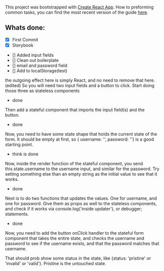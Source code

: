 This project was bootstrapped with [Create React App](https://github.com/facebookincubator/create-react-app). 
How to preforming common tasks, you can find the most recent version of the guide [here](https://github.com/facebookincubator/create-react-app/blob/master/packages/react-scripts/template/README.md).

## Whats done:

- [X] First Commit
- [X] Storybook
- [] Added input fields
- [] Clean out boilerplate
- [] email and password field
- [] Add to localStorage(test)


the outgoing effect here is simply React, and no need to remove that here.(edited)
So you will need two input fields and a button to click.
Start doing those three as stateless components
- done

Then add a stateful component that imports the input field(s) and the button.
- done

Now, you need to have some state shape that holds the current state of the form. It should be empty at first, so { username: '', password: ''} is a good starting point.
- think is done

Now, inside the render function of the stateful component, you send this.state.username to the username input, and similar for the password. Try setting something else than an empty string as the initial value to see that it works.
- done

Next is to do two functions that updates the values. One for username, and one for password. Give them as props as well to the stateless components, and check if it works via console.log('inside updater'), or debugger; statements.
- done

Now, you need to add the button onClick handler to the stateful form component that takes the entire state, and checks the username and password to see if the username exists, and that the password matches that username.

That should prob show some status in the state, like {status: 'pristine' or 'invalid' or 'valid'}. Pristine is the untouched state.


